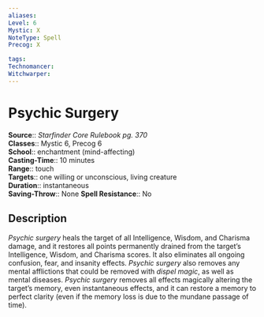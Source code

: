```yaml
---
aliases: 
Level: 6
Mystic: X
NoteType: Spell
Precog: X

tags: 
Technomancer: 
Witchwarper: 
---
```


# Psychic Surgery

**Source**:: _Starfinder Core Rulebook pg. 370_  
**Classes**:: Mystic 6, Precog 6  
**School**:: enchantment (mind-affecting)  
**Casting-Time**:: 10 minutes  
**Range**:: touch  
**Targets**:: one willing or unconscious, living creature  
**Duration**:: instantaneous  
**Saving-Throw**:: None
**Spell Resistance**:: No

## Description

_Psychic surgery_ heals the target of all Intelligence, Wisdom, and Charisma damage, and it restores all points permanently drained from the target’s Intelligence, Wisdom, and Charisma scores. It also eliminates all ongoing confusion, fear, and insanity effects. _Psychic surgery_ also removes any mental afflictions that could be removed with _dispel magic_, as well as mental diseases. _Psychic surgery_ removes all effects magically altering the target’s memory, even instantaneous effects, and it can restore a memory to perfect clarity (even if the memory loss is due to the mundane passage of time).

